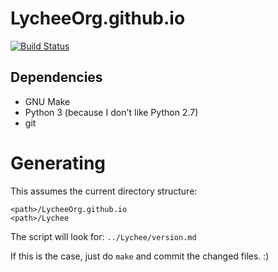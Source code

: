 # LycheeOrg.github.io

[![Build Status](https://travis-ci.com/LycheeOrg/LycheeOrg.github.io.svg?branch=master)](https://travis-ci.com/LycheeOrg/LycheeOrg.github.io)

## Dependencies

- GNU Make
- Python 3 (because I don't like Python 2.7)
- git

# Generating

This assumes the current directory structure:
```
<path>/LycheeOrg.github.io
<path>/Lychee
```
The script will look for: `../Lychee/version.md`

If this is the case, just do `make` and commit the changed files. :)
